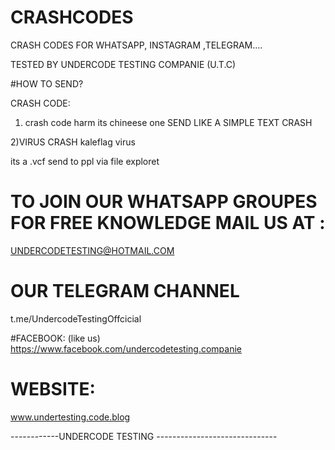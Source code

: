 # CRASHCODES
CRASH CODES FOR WHATSAPP, INSTAGRAM ,TELEGRAM....

TESTED BY UNDERCODE TESTING COMPANIE (U.T.C)

#HOW TO SEND?

CRASH CODE:

1) crash code harm its chineese one SEND LIKE A SIMPLE TEXT CRASH 

2)VIRUS CRASH kaleflag virus

its a .vcf send to ppl via file exploret


# TO JOIN OUR WHATSAPP GROUPES FOR FREE KNOWLEDGE MAIL US AT :


 UNDERCODETESTING@HOTMAIL.COM


# OUR TELEGRAM CHANNEL

 t.me/UndercodeTestingOffcicial

#FACEBOOK:
(like us)
https://www.facebook.com/undercodetesting.companie

# WEBSITE:


www.undertesting.code.blog


------------UNDERCODE TESTING ------------------------------
